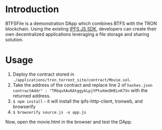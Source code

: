 # Introduction

BTFSFile is a demonstration DApp which combines BTFS with the TRON blockchain. Using the existing [IPFS JS SDK](https://github.com/ipfs/js-ipfs-http-client), developers can create their own decentralized applications leveraging a file storage and sharing solution.


# Usage

1. Deploy the contract stored in `./applications/tron_torrent_site/contract/Movie.sol`.
2. Take the address of the contract and replace line 2 of `hashes.json contractAddr" : "TRGqvXAvKAtggykLpjYPtuXmnDHELnK7Vn` with the returned address.
3. `$ npm install` - it will install the ipfs-http-client, tronweb, and browserify
4. `$ browserify source.js -o app.js`

Now, open the movie.html in the browser and test the DApp.
